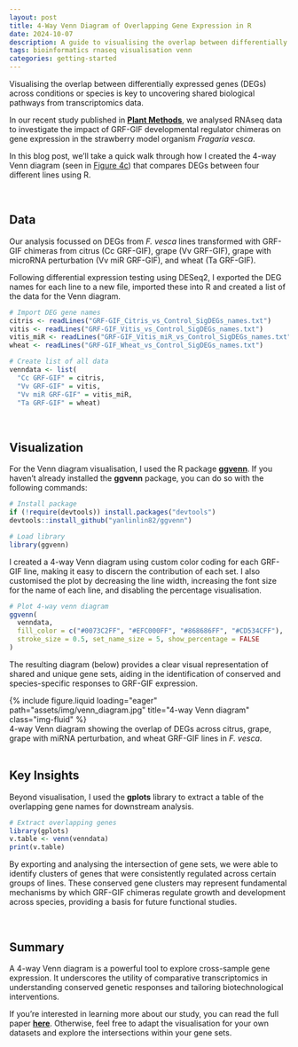 ```yaml
---
layout: post
title: 4-Way Venn Diagram of Overlapping Gene Expression in R
date: 2024-10-07
description: A guide to visualising the overlap between differentially expressed genes (DEGs) in R.
tags: bioinformatics rnaseq visualisation venn
categories: getting-started
---
```



Visualising the overlap between differentially expressed genes (DEGs) across conditions or species is key to uncovering shared biological pathways from transcriptomics data. 

In our recent study published in [**Plant Methods**](https://plantmethods.biomedcentral.com/articles/10.1186/s13007-024-01270-8), we analysed RNAseq data to investigate the impact of GRF-GIF developmental regulator chimeras on gene expression in the strawberry model organism *Fragaria vesca*. 

In this blog post, we’ll take a quick walk through how I created the 4-way Venn diagram (seen in [Figure 4c](https://plantmethods.biomedcentral.com/articles/10.1186/s13007-024-01270-8/figures/4)) that compares DEGs between four different lines using R.

<br>

## Data

Our analysis focussed on DEGs from *F. vesca* lines transformed with GRF-GIF chimeras from citrus (Cc GRF-GIF), grape (Vv GRF-GIF), grape with microRNA perturbation (Vv miR GRF-GIF), and wheat (Ta GRF-GIF). 

Following differential expression testing using DESeq2, I exported the DEG names for each line to a new file, imported these into R and created a list of the data for the Venn diagram.

```r
# Import DEG gene names
citris <- readLines("GRF-GIF_Citris_vs_Control_SigDEGs_names.txt")
vitis <- readLines("GRF-GIF_Vitis_vs_Control_SigDEGs_names.txt")
vitis_miR <- readLines("GRF-GIF_Vitis_miR_vs_Control_SigDEGs_names.txt")
wheat <- readLines("GRF-GIF_Wheat_vs_Control_SigDEGs_names.txt")

# Create list of all data
venndata <- list(
  "Cc GRF-GIF" = citris, 
  "Vv GRF-GIF" = vitis, 
  "Vv miR GRF-GIF" = vitis_miR,
  "Ta GRF-GIF" = wheat)
```

<br>

## Visualization

For the Venn diagram visualisation, I used the R package [**ggvenn**](https://github.com/yanlinlin82/ggvenn). If you haven’t already installed the **ggvenn** package, you can do so with the following commands:

```r
# Install package
if (!require(devtools)) install.packages("devtools")
devtools::install_github("yanlinlin82/ggvenn")

# Load library
library(ggvenn)
```

I created a 4-way Venn diagram using custom color coding for each GRF-GIF line, making it easy to discern the contribution of each set. I also customised the plot by decreasing the line width, increasing the font size for the name of each line, and disabling the percentage visualisation.

```r
# Plot 4-way venn diagram
ggvenn(
  venndata, 
  fill_color = c("#0073C2FF", "#EFC000FF", "#868686FF", "#CD534CFF"),
  stroke_size = 0.5, set_name_size = 5, show_percentage = FALSE
)
```

The resulting diagram (below) provides a clear visual representation of shared and unique gene sets, aiding in the identification of conserved and species-specific responses to GRF-GIF expression.

<div class="row">
    <div class="col-sm mt-3 mt-md-0">
        {% include figure.liquid loading="eager" path="assets/img/venn_diagram.jpg" title="4-way Venn diagram" class="img-fluid" %}
    </div>
</div>
<div class="caption">
    4-way Venn diagram showing the overlap of DEGs across citrus, grape, grape with miRNA perturbation, and wheat GRF-GIF lines in <i>F. vesca</i>.
</div>

<br>

## Key Insights

Beyond visualisation, I used the **gplots** library to extract a table of the overlapping gene names for downstream analysis.

```r
# Extract overlapping genes
library(gplots)
v.table <- venn(venndata)
print(v.table)
```

By exporting and analysing the intersection of gene sets, we were able to identify clusters of genes that were consistently regulated across certain groups of lines. These conserved gene clusters may represent fundamental mechanisms by which GRF-GIF chimeras regulate growth and development across species, providing a basis for future functional studies.

<br>

## Summary

A 4-way Venn diagram is a powerful tool to explore cross-sample gene expression. It underscores the utility of comparative transcriptomics in understanding conserved genetic responses and tailoring biotechnological interventions.

If you’re interested in learning more about our study, you can read the full paper [**here**](https://plantmethods.biomedcentral.com/articles/10.1186/s13007-024-01270-8). Otherwise, feel free to adapt the visualisation for your own datasets and explore the intersections within your gene sets.